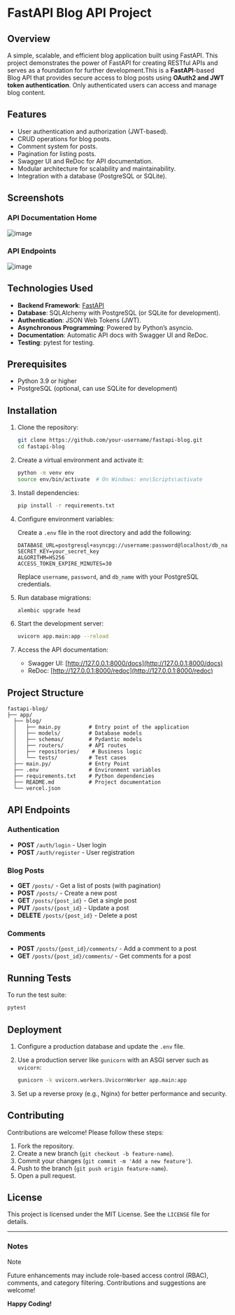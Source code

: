 # FastAPI Blog API Project

## Overview

A simple, scalable, and efficient blog application built using FastAPI. This project demonstrates the power of FastAPI for creating RESTful APIs and serves as a foundation for further development.This is a **FastAPI**-based Blog API that provides secure access to blog posts using **OAuth2 and JWT token authentication**. Only authenticated users can access and manage blog content.

## Features

- User authentication and authorization (JWT-based).
- CRUD operations for blog posts.
- Comment system for posts.
- Pagination for listing posts.
- Swagger UI and ReDoc for API documentation.
- Modular architecture for scalability and maintainability.
- Integration with a database (PostgreSQL or SQLite).

## Screenshots
### API Documentation Home

![image](https://github.com/user-attachments/assets/41fad3cf-c325-4e3b-882e-2e7a28d5cd6b)


### API Endpoints

![image](https://github.com/user-attachments/assets/86e6ba80-9221-4949-9033-668016b01b4c)

## Technologies Used

- **Backend Framework**: [FastAPI](https://fastapi.tiangolo.com/)
- **Database**: SQLAlchemy with PostgreSQL (or SQLite for development).
- **Authentication**: JSON Web Tokens (JWT).
- **Asynchronous Programming**: Powered by Python’s asyncio.
- **Documentation**: Automatic API docs with Swagger UI and ReDoc.
- **Testing**: pytest for testing.

## Prerequisites

- Python 3.9 or higher
- PostgreSQL (optional, can use SQLite for development)

## Installation

1. Clone the repository:

   ```bash
   git clone https://github.com/your-username/fastapi-blog.git
   cd fastapi-blog
   ```

2. Create a virtual environment and activate it:

   ```bash
   python -m venv env
   source env/bin/activate  # On Windows: env\Scripts\activate
   ```

3. Install dependencies:

   ```bash
   pip install -r requirements.txt
   ```

4. Configure environment variables:

   Create a `.env` file in the root directory and add the following:

   ```env
   DATABASE_URL=postgresql+asyncpg://username:password@localhost/db_name
   SECRET_KEY=your_secret_key
   ALGORITHM=HS256
   ACCESS_TOKEN_EXPIRE_MINUTES=30
   ```

   Replace `username`, `password`, and `db_name` with your PostgreSQL credentials.

5. Run database migrations:

   ```bash
   alembic upgrade head
   ```

6. Start the development server:

   ```bash
   uvicorn app.main:app --reload
   ```

7. Access the API documentation:

   - Swagger UI: [http://127.0.0.1:8000/docs](http://127.0.0.1:8000/docs)
   - ReDoc: [http://127.0.0.1:8000/redoc](http://127.0.0.1:8000/redoc)


## Project Structure

```plaintext
fastapi-blog/
├── app/
  ├── blog/
  │   ├── main.py         # Entry point of the application
  │   ├── models/         # Database models
  │   ├── schemas/        # Pydantic models
  │   ├── routers/        # API routes
  │   ├── repositories/    # Business logic
  │   └── tests/          # Test cases
  ├── main.py/            # Entry Point
  ├── .env                # Environment variables
  ├── requirements.txt    # Python dependencies
  ├── README.md           # Project documentation
  └── vercel.json         
```

## API Endpoints

### Authentication
- **POST** `/auth/login` - User login
- **POST** `/auth/register` - User registration

### Blog Posts
- **GET** `/posts/` - Get a list of posts (with pagination)
- **POST** `/posts/` - Create a new post
- **GET** `/posts/{post_id}` - Get a single post
- **PUT** `/posts/{post_id}` - Update a post
- **DELETE** `/posts/{post_id}` - Delete a post

### Comments
- **POST** `/posts/{post_id}/comments/` - Add a comment to a post
- **GET** `/posts/{post_id}/comments/` - Get comments for a post

## Running Tests

To run the test suite:

```bash
pytest
```

## Deployment

1. Configure a production database and update the `.env` file.
2. Use a production server like `gunicorn` with an ASGI server such as `uvicorn`:

   ```bash
   gunicorn -k uvicorn.workers.UvicornWorker app.main:app
   ```

3. Set up a reverse proxy (e.g., Nginx) for better performance and security.

## Contributing

Contributions are welcome! Please follow these steps:

1. Fork the repository.
2. Create a new branch (`git checkout -b feature-name`).
3. Commit your changes (`git commit -m 'Add a new feature'`).
4. Push to the branch (`git push origin feature-name`).
5. Open a pull request.

## License

This project is licensed under the MIT License. See the `LICENSE` file for details.

---
### Notes
> [!NOTE]  
> Future enhancements may include role-based access control (RBAC), comments, and category filtering.
> Contributions and suggestions are welcome!


**Happy Coding!** 
